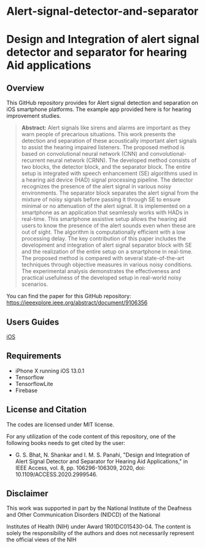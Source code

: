 # Alert-signal-detector-and-separator
# Design and Integration of alert signal detector and separator for hearing Aid applications


## Overview
This GitHub repository provides for Alert signal detection and separation on iOS smartphone platforms. The example app provided here is for hearing improvement studies. 

> **Abstract:** Alert signals like sirens and alarms are important as they warn people of precarious situations. This work presents the detection and separation of these acoustically important alert signals to assist the hearing impaired listeners. The proposed method is based on convolutional neural network (CNN) and convolutional-recurrent neural network (CRNN). The developed method consists of two blocks, the detector block, and the separator block. The entire setup is integrated with speech enhancement (SE) algorithms used in a hearing aid device (HAD) signal processing pipeline. The detector recognizes the presence of the alert signal in various noisy environments. The separator block separates the alert signal from the mixture of noisy signals before passing it through SE to ensure minimal or no attenuation of the alert signal. It is implemented on a smartphone as an application that seamlessly works with HADs in real-time. This smartphone assistive setup allows the hearing aid users to know the presence of the alert sounds even when these are out of sight. The algorithm is computationally efficient with a low processing delay. The key contribution of this paper includes the development and integration of alert signal separator block with SE and the realization of the entire setup on a smartphone in real-time. The proposed method is compared with several state-of-the-art techniques through objective measures in various noisy conditions. The experimental analysis demonstrates the effectiveness and practical usefulness of the developed setup in real-world noisy scenarios.

You can find the paper for this GitHub repository: https://ieeexplore.ieee.org/abstract/document/9106356
## Users Guides

[iOS](https://github.com/ssprl/Alert-signal-detector-and-separator/blob/master/User%20Guide-%20iOS%20Alert%20Signal%20Detection.docx.pdf)

## Requirements 
- iPhone X running iOS 13.0.1
- Tensorflow 
- TensorflowLite
- Firebase

## License and Citation
The codes are licensed under MIT license.

For any utilization of the code content of this repository, one of the following books needs to get cited by the user:

- G. S. Bhat, N. Shankar and I. M. S. Panahi, "Design and Integration of Alert Signal Detector and Separator for Hearing Aid Applications," in IEEE Access, vol. 8, pp. 106296-106309, 2020, doi: 10.1109/ACCESS.2020.2999546.

## Disclaimer
This work was supported in part by the National Institute of the Deafness and Other Communication Disorders (NIDCD) of the National

Institutes of Health (NIH) under Award 1R01DC015430-04. The content is solely the responsibility of the authors and does not necessarily represent the official views of the NIH
